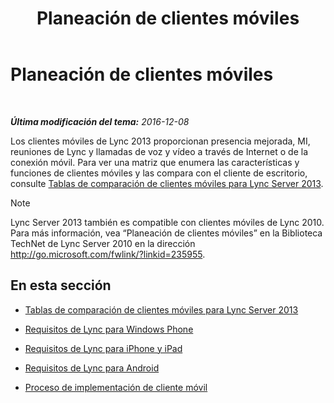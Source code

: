 ﻿---
title: Planeación de clientes móviles
TOCTitle: Planeación de clientes móviles
ms:assetid: a7b263a4-eeb8-4a04-acc2-0d29d72742cf
ms:mtpsurl: https://technet.microsoft.com/es-es/library/Hh690989(v=OCS.15)
ms:contentKeyID: 48276284
ms.date: 01/07/2017
mtps_version: v=OCS.15
ms.translationtype: HT
---

# Planeación de clientes móviles

 

_**Última modificación del tema:** 2016-12-08_

Los clientes móviles de Lync 2013 proporcionan presencia mejorada, MI, reuniones de Lync y llamadas de voz y vídeo a través de Internet o de la conexión móvil. Para ver una matriz que enumera las características y funciones de clientes móviles y las compara con el cliente de escritorio, consulte [Tablas de comparación de clientes móviles para Lync Server 2013](lync-server-2013-mobile-client-comparison-tables.md).


> [!NOTE]
> Lync Server 2013 también es compatible con clientes móviles de Lync 2010. Para más información, vea “Planeación de clientes móviles” en la Biblioteca TechNet de Lync Server 2010 en la dirección <A class=uri href="http://go.microsoft.com/fwlink/?linkid=235955">http://go.microsoft.com/fwlink/?linkid=235955</A>.



## En esta sección

  - [Tablas de comparación de clientes móviles para Lync Server 2013](lync-server-2013-mobile-client-comparison-tables.md)

  - [Requisitos de Lync para Windows Phone](lync-server-2013-lync-for-windows-phone-requirements.md)

  - [Requisitos de Lync para iPhone y iPad](lync-server-2013-lync-for-iphone-and-ipad-requirements.md)

  - [Requisitos de Lync para Android](lync-server-2013-lync-for-android-requirements.md)

  - [Proceso de implementación de cliente móvil](lync-server-2013-mobile-client-deployment-process.md)

